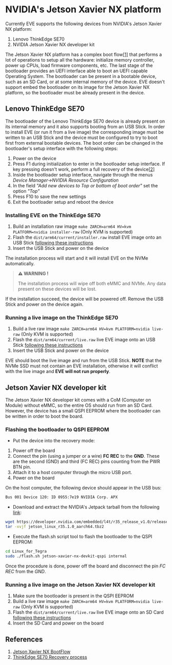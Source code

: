 # NVIDIA's Jetson Xavier NX platform

Currently EVE supports the following devices from NVIDIA's Jetson Xavier NX platform:

1. Lenovo ThinkEdge SE70
1. NVIDIA Jetson Xavier NX developer kit

The Jetson Xavier NX platform has a complex boot flow[[1]](#references) that performs a lot of operations
to setup all the hardware: initialize memory controller, power up CPUs, load firmware components, etc. The last stage of
the bootloader provides an UEFI interface able to boot an UEFI capable Operating System. The bootloader can be present
in a bootable device, such as an SD Card, or at some internal memory of the device. EVE doesn't support embed the
bootloader on its image for the Jetson Xavier NX platform, so the bootloader must be already present in the device.

## Lenovo ThinkEdge SE70

The bootloader of the Lenovo ThinkEdge SE70 device is already present on its internal memory and it also supports
booting from an USB Stick. In order to install EVE (or run it from a live image) the corresponding image must be written
to an USB Stick and the device must be configured to try to boot first from external bootable devices. The boot order
can be changed in the bootloader's setup interface with the following steps:

1. Power on the device
1. Press F1 during initialization to enter in the bootloader setup interface. If key pressing doesn't work, perform a
   full recovery of the device[[2]](#references)
1. Inside the bootloader setup interface, navigate through the menus *Device Manager->NVIDIA Resource Configuration*
1. In the field *"Add new devices to Top or bottom of boot order"* set the option *"Top"*
1. Press F10 to save the new settings
1. Exit the bootloader setup and reboot the device

### Installing EVE on the ThinkEdge SE70

1. Build an installation raw image `make ZARCH=arm64 HV=kvm PLATFORM=nvidia installer-raw` (Only KVM is supported)
1. Flash the `dist/arm64/current/installer.raw` install EVE image onto an USB Stick [following these instructions](../README.md#how-to-write-eve-image-and-installer-onto-an-sd-card-or-an-installer-medium)
1. Insert the USB Stick and power on the device

The installation process will start and it will install EVE on the NVMe automatically.

> **:warning: WARNING !**
>
> The installation process will wipe off both eMMC and NVMe. Any data present on these devices will be lost.

If the installation succeed, the device will be powered off. Remove the USB Stick and power on the device again.

### Running a live image on the ThinkEdge SE70

1. Build a live raw image `make ZARCH=arm64 HV=kvm PLATFORM=nvidia live-raw` (Only KVM is supported)
1. Flash the `dist/arm64/current/live.raw` live EVE image onto an USB Stick [following these instructions](../README.md#how-to-write-eve-image-and-installer-onto-an-sd-card-or-an-installer-medium)
1. Insert the USB Stick and power on the device

EVE should boot the live image and run from the USB Stick. **NOTE** that the NVMe SSD must not contain an EVE installation,
otherwise it will conflict with the live image and **EVE will not run properly**.

## Jetson Xavier NX developer kit

The Jetson Xavier NX developer kit comes with a CoM (Computer on Module) without eMMC, so the entire OS should run from
an SD Card. However, the device has a small QSPI EEPROM where the bootloader can be written in order to boot the board.

### Flashing the bootloader to QSPI EEPROM

- Put the device into the recovery mode:

1. Power off the board
1. Connect the pin (using a jumper or a wire) **FC REC** to the **GND**. These are the second (GND) and third (FC REC) pins counting from the PWR BTN pin.
1. Attach it to a host computer through the micro USB port.
1. Power on the board

On the host computer, the following device should appear in the USB bus:

```sh
Bus 001 Device 120: ID 0955:7e19 NVIDIA Corp. APX
```

- Download and extract the NVIDIA's Jetpack tarball from the following [link](https://developer.nvidia.com/embedded/l4t/r35_release_v1.0/release/jetson_linux_r35.1.0_aarch64.tbz2):

```sh
wget https://developer.nvidia.com/embedded/l4t/r35_release_v1.0/release/jetson_linux_r35.1.0_aarch64.tbz2
tar -xvjf jetson_linux_r35.1.0_aarch64.tbz2
```

- Execute the flash.sh script tool to flash the bootloader to the QSPI EEPROM:

```sh
cd Linux_for_Tegra
sudo ./flash.sh jetson-xavier-nx-devkit-qspi internal
```

Once the procedure is done, power off the board and disconnect the pin *FC REC* from the *GND*.

### Running a live image on the Jetson Xavier NX developer kit

1. Make sure the bootloader is present in the QSPI EEPROM
1. Build a live raw image `make ZARCH=arm64 HV=kvm PLATFORM=nvidia live-raw` (Only KVM is supported)
1. Flash the `dist/arm64/current/live.raw` live EVE image onto an SD Card [following these instructions](../README.md#how-to-write-eve-image-and-installer-onto-an-sd-card-or-an-installer-medium)
1. Insert the SD Card and power on the board

## References

1. [Jetson Xavier NX BootFlow](https://docs.nvidia.com/jetson/archives/r35.2.1/DeveloperGuide/text/AR/BootArchitecture/JetsonXavierNxAndJetsonAgxXavierBootFlow.html)
1. [ThinkEdge SE70 Recovery process](https://smartsupport.lenovo.com/de/en/products/smart/smart-edge/thinkedge-se70/)
